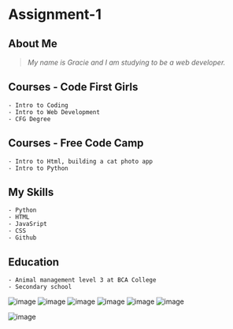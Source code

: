 # **Assignment-1**

## About Me
 > _My name is Gracie and I am studying to be a web developer._
        
## Courses - Code First Girls
```
- Intro to Coding
- Intro to Web Development
- CFG Degree
```  
## Courses - Free Code Camp
```
- Intro to Html, building a cat photo app
- Intro to Python
```   
## My Skills
```
- Python
- HTML
- JavaSript
- CSS
- Github
```      
## Education
```
- Animal management level 3 at BCA College
- Secondary school
```

![image](https://github.com/Gracie-Fenemer/Assignment-1/assets/160616602/4b03e0bc-4397-4713-b2bf-dd53b54f8aeb)
![image](https://github.com/Gracie-Fenemer/Assignment-1/assets/160616602/69ccd19a-1829-4c2e-8a5f-7fc5d0a4d954)
![image](https://github.com/Gracie-Fenemer/Assignment-1/assets/160616602/e721a2c1-80c8-4c52-b388-6c001c49118b)
![image](https://github.com/Gracie-Fenemer/Assignment-1/assets/160616602/7d3f3626-c5ff-4e71-a63b-783ec223a804)
![image](https://github.com/Gracie-Fenemer/Assignment-1/assets/160616602/d59f1ae8-34ef-4656-baae-5399c2a6d2f7)
![image](https://github.com/Gracie-Fenemer/Assignment-1/assets/160616602/11a7fa7c-f26d-4ffb-8132-1cb734688f86)

![image](https://github.com/Gracie-Fenemer/Assignment-1/assets/160616602/bf269299-bc9c-475b-a27a-c545a2e60a7b)

